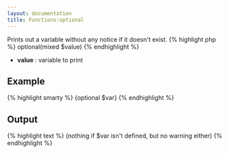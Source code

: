```yaml
---
layout: documentation
title: Functions:optional
---
```


Prints out a variable without any notice if it doesn't exist.
{% highlight php %}
optional(mixed $value)
{% endhighlight %}

* **value** : variable to print

## Example
{% highlight smarty %}
{optional $var}
{% endhighlight %}

## Output
{% highlight text %}
(nothing if $var isn't defined, but no warning either)
{% endhighlight %}